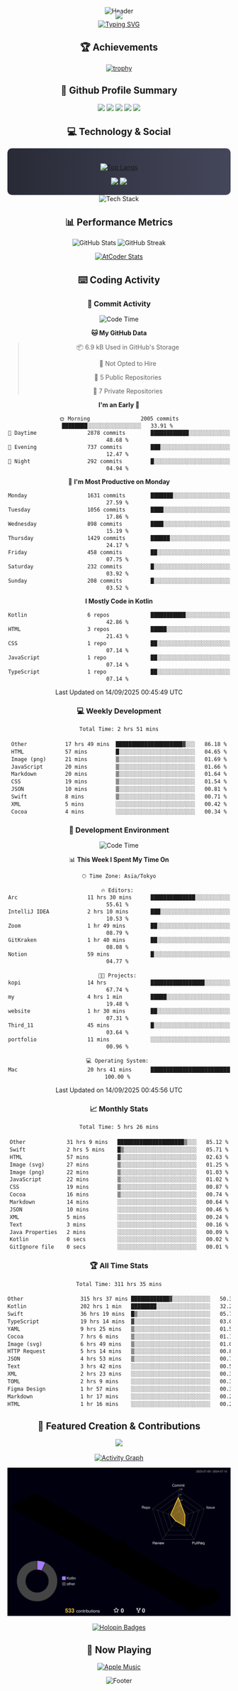 <div align="center">
  
![Header](https://capsule-render.vercel.app/api?type=waving&color=gradient&customColorList=12&height=300&section=header&text=Welcome%20to%20Batapii's%20Universe&fontSize=50&animation=fadeIn&fontAlignY=40&desc=Android%20Developer%20|%20Kotlin%20LOVE%20)

<div style="margin-top: -20px;">
  <img src="https://readme-typing-svg.herokuapp.com/?lines=Crafting+Android+Experiences;Building+Tomorrow's+Apps+Today;Always+Learning,+Always+Growing&font=Fira%20Code&center=true&width=440&height=45&color=f75c7e&vCenter=true&size=22&pause=1000">
</div>

<a href="https://git.io/typing-svg">
  <img src="https://readme-typing-svg.demolab.com?font=Fira+Code&weight=600&size=28&duration=4000&pause=1000&center=true&vCenter=true&width=800&lines=Hey+there!+I'm+Batapii+%F0%9F%91%8B;Android+Developer+from+Japan+%F0%9F%87%AF%F0%9F%87%B5" alt="Typing SVG" />
</a>

## 🏆 Achievements

[![trophy](https://github-profile-trophy.vercel.app/?username=batapii&theme=onestar&no-frame=true&no-bg=true&column=8&rank=SECRET,SSS,SS,S,AAA,AA,A,B,C,?&margin-w=10&margin-h=10)](https://github.com/ryo-ma/github-profile-trophy)

## 🎯 Github Profile Summary

<div align="center">
  <img src="http://github-profile-summary-cards.vercel.app/api/cards/profile-details?username=batapii&theme=radical" />
  <img src="http://github-profile-summary-cards.vercel.app/api/cards/repos-per-language?username=batapii&theme=radical" />
  <img src="http://github-profile-summary-cards.vercel.app/api/cards/most-commit-language?username=batapii&theme=radical" />
  <img src="http://github-profile-summary-cards.vercel.app/api/cards/stats?username=batapii&theme=radical" />
  <img src="http://github-profile-summary-cards.vercel.app/api/cards/productive-time?username=batapii&theme=radical" />
</div>

## 💻 Technology & Social

<div align="center" style="background: linear-gradient(to right, #282A36, #44475A); padding: 20px; border-radius: 10px;">

[![Top Langs](https://github-readme-stats.vercel.app/api/top-langs/?username=batapii
)](https://github.com/anuraghazra/github-readme-stats)

<div style="margin-top: 15px">
<a href="https://github.com/batapii"><img src="https://img.shields.io/github/followers/batapii?style=for-the-badge&logo=github&label=Follow&color=ff6e96&labelColor=282A36"/></a>
<a href="https://twitter.com/batapii3939"><img src="https://img.shields.io/twitter/follow/batapii?style=for-the-badge&logo=twitter&color=1DA1F2&labelColor=282A36&label= Twitter"/></a>
</div>

</div>

<div align="center">
<img src="https://github-readme-tech-stack.vercel.app/api/cards?title=Tech+Stack&align=center&titleAlign=center&fontSize=20&lineHeight=10&lineCount=4&theme=github_dark&width=800&bg=%230D1117&badge=%23161B22&border=%2321262D&titleColor=%2358A6FF&line1=kotlin%2Ckotlin%2C0095D5%3Bandroid%2Candroid%2C00ff00%3Bjetpackcompose%2Cjetpack%2C4285F4%3B&line2=swift%2Cswift%2CFA7343%3Bfirebase%2Cfirebase%2CFFCA28%3Bgithub%2Cgithub%2C181717%3B&line3=typescript%2Ctypescript%2C3178C6%3Bgraphql%2Cgraphql%2CE10098%3Bsupabase%2Csupabase%2C3FCF8E%3B&line4=gradle%2Cgradle%2C02303A%3Bgitkraken%2Cgitkraken%2C179287%3Bpostman%2Cpostman%2CFF6C37%3B" alt="Tech Stack" />
</div>



## 📊 Performance Metrics

<div align="center">

![GitHub Stats](https://github-readme-stats.vercel.app/api?username=batapii&show_icons=true&theme=radical&hide_border=true&bg_color=0D1117)
![GitHub Streak](https://github-readme-streak-stats.herokuapp.com/?user=batapii&theme=radical&hide_border=true&background=0D1117)

[![AtCoder Stats](https://atcoder-readme-stats.vercel.app/stats/batapii3939?theme=dark&show_history=5&width=495)](https://github.com/iwbc-mzk/atcoder-readme-stats)

</div>

## ⌨️ Coding Activity

### 🌟 Commit Activity
<!--START_SECTION:commit-stats-->
![Code Time](http://img.shields.io/badge/Code%20Time-627%20hrs%2013%20mins-blue)

**🐱 My GitHub Data** 

> 📦 6.9 kB Used in GitHub's Storage 
 > 
> 🚫 Not Opted to Hire
 > 
> 📜 5 Public Repositories 
 > 
> 🔑 7 Private Repositories 
 > 
**I'm an Early 🐤** 

```text
🌞 Morning                2005 commits        ████████░░░░░░░░░░░░░░░░░   33.91 % 
🌆 Daytime                2878 commits        ████████████░░░░░░░░░░░░░   48.68 % 
🌃 Evening                737 commits         ███░░░░░░░░░░░░░░░░░░░░░░   12.47 % 
🌙 Night                  292 commits         █░░░░░░░░░░░░░░░░░░░░░░░░   04.94 % 
```
📅 **I'm Most Productive on Monday** 

```text
Monday                   1631 commits        ███████░░░░░░░░░░░░░░░░░░   27.59 % 
Tuesday                  1056 commits        ████░░░░░░░░░░░░░░░░░░░░░   17.86 % 
Wednesday                898 commits         ████░░░░░░░░░░░░░░░░░░░░░   15.19 % 
Thursday                 1429 commits        ██████░░░░░░░░░░░░░░░░░░░   24.17 % 
Friday                   458 commits         ██░░░░░░░░░░░░░░░░░░░░░░░   07.75 % 
Saturday                 232 commits         █░░░░░░░░░░░░░░░░░░░░░░░░   03.92 % 
Sunday                   208 commits         █░░░░░░░░░░░░░░░░░░░░░░░░   03.52 % 
```


**I Mostly Code in Kotlin** 

```text
Kotlin                   6 repos             ███████████░░░░░░░░░░░░░░   42.86 % 
HTML                     3 repos             █████░░░░░░░░░░░░░░░░░░░░   21.43 % 
CSS                      1 repo              ██░░░░░░░░░░░░░░░░░░░░░░░   07.14 % 
JavaScript               1 repo              ██░░░░░░░░░░░░░░░░░░░░░░░   07.14 % 
TypeScript               1 repo              ██░░░░░░░░░░░░░░░░░░░░░░░   07.14 % 
```




 Last Updated on 14/09/2025 00:45:49 UTC
<!--END_SECTION:commit-stats-->

### 💻 Weekly Development
<!--START_SECTION:wakatime-->

```txt
Total Time: 2 hrs 51 mins

Other            17 hrs 49 mins  █████████████████████▓░░░   86.18 %
HTML             57 mins         █░░░░░░░░░░░░░░░░░░░░░░░░   04.65 %
Image (png)      21 mins         ▒░░░░░░░░░░░░░░░░░░░░░░░░   01.69 %
JavaScript       20 mins         ▒░░░░░░░░░░░░░░░░░░░░░░░░   01.66 %
Markdown         20 mins         ▒░░░░░░░░░░░░░░░░░░░░░░░░   01.64 %
CSS              19 mins         ▒░░░░░░░░░░░░░░░░░░░░░░░░   01.54 %
JSON             10 mins         ▒░░░░░░░░░░░░░░░░░░░░░░░░   00.81 %
Swift            8 mins          ▒░░░░░░░░░░░░░░░░░░░░░░░░   00.71 %
XML              5 mins          ░░░░░░░░░░░░░░░░░░░░░░░░░   00.42 %
Cocoa            4 mins          ░░░░░░░░░░░░░░░░░░░░░░░░░   00.34 %
```

<!--END_SECTION:wakatime-->

### 🔨 Development Environment
<!--START_SECTION:dev-stats-->
![Code Time](http://img.shields.io/badge/Code%20Time-627%20hrs%2013%20mins-blue)

📊 **This Week I Spent My Time On** 

```text
🕑︎ Time Zone: Asia/Tokyo

🔥 Editors: 
Arc                      11 hrs 30 mins      ██████████████░░░░░░░░░░░   55.61 % 
IntelliJ IDEA            2 hrs 10 mins       ███░░░░░░░░░░░░░░░░░░░░░░   10.53 % 
Zoom                     1 hr 49 mins        ██░░░░░░░░░░░░░░░░░░░░░░░   08.79 % 
GitKraken                1 hr 40 mins        ██░░░░░░░░░░░░░░░░░░░░░░░   08.08 % 
Notion                   59 mins             █░░░░░░░░░░░░░░░░░░░░░░░░   04.77 % 

🐱‍💻 Projects: 
kopi                     14 hrs              █████████████████░░░░░░░░   67.74 % 
my                       4 hrs 1 min         █████░░░░░░░░░░░░░░░░░░░░   19.48 % 
website                  1 hr 30 mins        ██░░░░░░░░░░░░░░░░░░░░░░░   07.31 % 
Third_11                 45 mins             █░░░░░░░░░░░░░░░░░░░░░░░░   03.64 % 
portfolio                11 mins             ░░░░░░░░░░░░░░░░░░░░░░░░░   00.96 % 

💻 Operating System: 
Mac                      20 hrs 41 mins      █████████████████████████   100.00 % 
```


 Last Updated on 14/09/2025 00:45:56 UTC
<!--END_SECTION:dev-stats-->

### 📈 Monthly Stats
<!--START_SECTION:wakamonth-->

```txt
Total Time: 5 hrs 26 mins

Other             31 hrs 9 mins   █████████████████████▒░░░   85.12 %
Swift             2 hrs 5 mins    █▒░░░░░░░░░░░░░░░░░░░░░░░   05.71 %
HTML              57 mins         ▓░░░░░░░░░░░░░░░░░░░░░░░░   02.63 %
Image (svg)       27 mins         ▒░░░░░░░░░░░░░░░░░░░░░░░░   01.25 %
Image (png)       22 mins         ▒░░░░░░░░░░░░░░░░░░░░░░░░   01.03 %
JavaScript        22 mins         ▒░░░░░░░░░░░░░░░░░░░░░░░░   01.02 %
CSS               19 mins         ▒░░░░░░░░░░░░░░░░░░░░░░░░   00.87 %
Cocoa             16 mins         ▒░░░░░░░░░░░░░░░░░░░░░░░░   00.74 %
Markdown          14 mins         ░░░░░░░░░░░░░░░░░░░░░░░░░   00.64 %
JSON              10 mins         ░░░░░░░░░░░░░░░░░░░░░░░░░   00.46 %
XML               5 mins          ░░░░░░░░░░░░░░░░░░░░░░░░░   00.24 %
Text              3 mins          ░░░░░░░░░░░░░░░░░░░░░░░░░   00.16 %
Java Properties   2 mins          ░░░░░░░░░░░░░░░░░░░░░░░░░   00.09 %
Kotlin            0 secs          ░░░░░░░░░░░░░░░░░░░░░░░░░   00.02 %
GitIgnore file    0 secs          ░░░░░░░░░░░░░░░░░░░░░░░░░   00.01 %
```

<!--END_SECTION:wakamonth-->

### 🏆 All Time Stats
<!--START_SECTION:wakaalltime-->

```txt
Total Time: 311 hrs 35 mins

Other                  315 hrs 37 mins ████████████▓░░░░░░░░░░░░   50.32 %
Kotlin                 202 hrs 1 min   ████████░░░░░░░░░░░░░░░░░   32.21 %
Swift                  36 hrs 19 mins  █▒░░░░░░░░░░░░░░░░░░░░░░░   05.79 %
TypeScript             19 hrs 14 mins  ▓░░░░░░░░░░░░░░░░░░░░░░░░   03.07 %
YAML                   9 hrs 25 mins   ▒░░░░░░░░░░░░░░░░░░░░░░░░   01.50 %
Cocoa                  7 hrs 6 mins    ▒░░░░░░░░░░░░░░░░░░░░░░░░   01.13 %
Image (svg)            6 hrs 49 mins   ▒░░░░░░░░░░░░░░░░░░░░░░░░   01.09 %
HTTP Request           5 hrs 14 mins   ▒░░░░░░░░░░░░░░░░░░░░░░░░   00.84 %
JSON                   4 hrs 53 mins   ▒░░░░░░░░░░░░░░░░░░░░░░░░   00.78 %
Text                   3 hrs 42 mins   ░░░░░░░░░░░░░░░░░░░░░░░░░   00.59 %
XML                    2 hrs 23 mins   ░░░░░░░░░░░░░░░░░░░░░░░░░   00.38 %
TOML                   2 hrs 9 mins    ░░░░░░░░░░░░░░░░░░░░░░░░░   00.34 %
Figma Design           1 hr 57 mins    ░░░░░░░░░░░░░░░░░░░░░░░░░   00.31 %
Markdown               1 hr 17 mins    ░░░░░░░░░░░░░░░░░░░░░░░░░   00.21 %
HTML                   1 hr 16 mins    ░░░░░░░░░░░░░░░░░░░░░░░░░   00.20 %
```

<!--END_SECTION:wakaalltime-->


## 🌟 Featured Creation & Contributions

<div align="center">
  <a href="https://github.com/batapii/ToDoSNS">
    <img src="https://github-readme-stats.vercel.app/api/pin/?username=batapii&repo=ToDoSNS&theme=radical&hide_border=true&bg_color=0D1117" />
  </a>

[![Activity Graph](https://github-readme-activity-graph.vercel.app/graph?username=batapii&custom_title=Contribution%20Graph&hide_border=true&theme=radical&bg_color=0D1117)](https://github.com/ashutosh00710/github-readme-activity-graph)

![3D Contrib](./profile-3d-contrib/profile-night-rainbow.svg)

[![Holopin Badges](https://holopin.me/batapii)](https://holopin.io/@batapii)

</div>

## 🎵 Now Playing

<div align="center">
  
[![Apple Music](https://music-profile.rayriffy.com/theme/dark.svg?uid=001005.6598667d2ffd4a10a4f429edd0ba24c4.1156)](https://github.com/rayriffy/apple-music-github-profile)

</div>

![Footer](https://capsule-render.vercel.app/api?type=waving&color=gradient&customColorList=12&height=100&section=footer)

</div>
